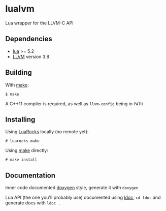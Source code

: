 lualvm
======
Lua wrapper for the LLVM-C API


Dependencies
------------
- [lua](http://www.lua.org/) >= 5.2
- [LLVM](http://llvm.org/) version 3.8


Building
--------
With [make](https://www.gnu.org/software/make/):

    $ make

A C++11 compiler is required, as well as `llvm-config` being in `PATH`


Installing
----------
Using [LuaRocks](https://luarocks.org/) locally (no remote yet):

    # luarocks make

Using [make](https://www.gnu.org/software/make/) directly:

    # make install


Documentation
-------------
Inner code documented [doxygen](https://www.stack.nl/~dimitri/doxygen/) style,
generate it with `doxygen`

Lua API (the one you'll probably use) documented using
[ldoc](https://github.com/stevedonovan/LDoc), `cd ldoc` and generate docs with
`ldoc .`
